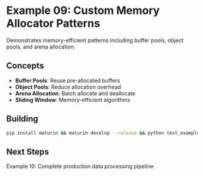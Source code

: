 # Example 09: Custom Memory Allocator Patterns

Demonstrates memory-efficient patterns including buffer pools, object pools, and arena allocation.

## Concepts

- **Buffer Pools**: Reuse pre-allocated buffers
- **Object Pools**: Reduce allocation overhead
- **Arena Allocation**: Batch allocate and deallocate
- **Sliding Window**: Memory-efficient algorithms

## Building

```bash
pip install maturin && maturin develop --release && python test_example.py
```

## Next Steps

Example 10: Complete production data processing pipeline

